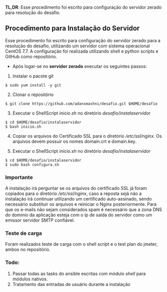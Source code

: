**TL,DR**: Esse procedimento foi escrito para configuração do servidor zerado para resolução do desafio.

## Procedimento para Instalação do Servidor

Esse procedimento foi escrito para configuração do servidor zerado para a resolução do desafio, utilizando um servidor com sistema operacional CentOS 7.7. A configuração foi realizada utilizando shell e python scripts e GitHub como repositório.

* Após logar-se no **servidor zerado** executar os seguintes passos:

1. Instalar o pacote git
```
$ sudo yum install -y git
```
2. Clonar o repositório
```
$ git clone https://github.com/adansmashni/desafio.git $HOME/desafio
```
3. Executar o ShellScript _inicio.sh_ no diretório _desafio/instalaservidor_ 
```
$ cd $HOME/desafio/instalaservidor
$ bash inicio.sh
```
4. Copiar os arquivos do Certificado SSL para o diretório _/etc/ssl/nginx_. Os arquivos devem possuir os nomes domain.crt e domain.key.

5. Executar o ShellScript _inicio.sh_ no diretório _desafio/instalaservidor_ 
```
$ cd $HOME/desafio/instalaservidor
$ sudo bash configura.sh
```

### Importante
A instalação irá perguntar se os arquivos do certificado SSL já foram copiados para o diretório _/etc/ssl/nginx_, caso a reposta sejá não a instalação irá continuar utilizando um certificado auto-assinado, sendo necessário substituir os arquivos e reiniciar o Nginx posteriormente.
Para que os e-mails não sejam considerados spam é necessário que a zona DNS do dominío da aplicação esteja com o ip de saída do servidor como um emissor servidor SMTP confiável.

### Teste de carga
Foram realizados teste de carga com o shell script e o test plan do jmeter, ambos no repositório.

### Todo:
1. Passar todas as tasks do ansible escritas com módulo _shell_ para módulos nativos.
2. Tratamento das entradas de usuário durante a instalação
